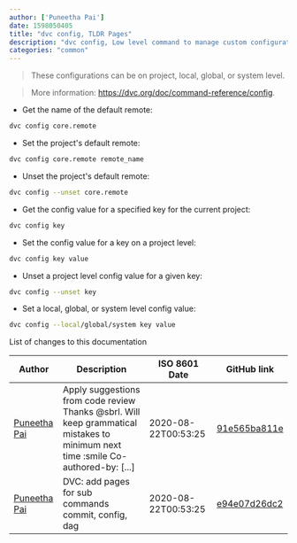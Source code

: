 ```yaml
---
author: ['Puneetha Pai']
date: 1598050405
title: "dvc config, TLDR Pages"
description: "dvc config, Low level command to manage custom configuration options for dvc repositories."
categories: "common"
---
```

> These configurations can be on project, local, global, or system level.

> More information: <https://dvc.org/doc/command-reference/config>.

- Get the name of the default remote:

```bash
dvc config core.remote
```

- Set the project's default remote:

```bash
dvc config core.remote remote_name
```

- Unset the project's default remote:

```bash
dvc config --unset core.remote
```

- Get the config value for a specified key for the current project:

```bash
dvc config key
```

- Set the config value for a key on a project level:

```bash
dvc config key value
```

- Unset a project level config value for a given key:

```bash
dvc config --unset key
```

- Set a local, global, or system level config value:

```bash
dvc config --local/global/system key value
```
List of changes to this documentation


Author | Description | ISO 8601 Date | GitHub link
------|-----|-----|-----
[Puneetha Pai](mailto:21996583+PuneethaPai@users.noreply.github.com) | Apply suggestions from code review Thanks @sbrl. Will keep grammatical mistakes to minimum next time :smile Co-authored-by: [...] | 2020-08-22T00:53:25 | [91e565ba811e](https://github.com/tldr-pages/tldr/commit/91e565ba811e1112dc3e96f46d4b3d2bd96095c2)
[Puneetha Pai](mailto:puneethapai29@gmail.com) | DVC: add pages for sub commands commit, config, dag | 2020-08-22T00:53:25 | [e94e07d26dc2](https://github.com/tldr-pages/tldr/commit/e94e07d26dc270c7a38086a7c69239ecdf1f97f7)

